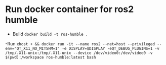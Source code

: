 # Run docker container for ros2 humble
- Build 
 ` docker build -t ros-humble . `

 -Run
 ` xhost + && docker run -it --name ros2 --net=host --privileged --env="QT_X11_NO_MITSHM=1" -e DISPLAY=$DISPLAY -eQT_DEBUG_PLUGINS=1 -v /tmp/.X11-unix:/tmp/.X11-unix --device /dev/video0:/dev/video0 -v $(pwd):/workspace ros-humble:latest bash `
